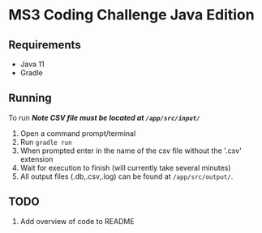 # MS3 Coding Challenge Java Edition

## Requirements

- Java 11
- Gradle

## Running

To run
***Note CSV file must be located at `/app/src/input/`***
1. Open a command prompt/terminal
2. Run `gradle run`
3. When prompted enter in the name of the csv file without the '.csv' extension
4. Wait for execution to finish (will currently take several minutes)
5. All output files (.db,.csv,.log) can be found at `/app/src/output/`.

## TODO

1. Add overview of code to README